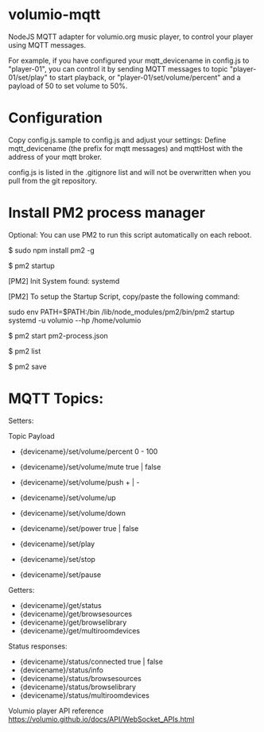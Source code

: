 # volumio-mqtt
NodeJS MQTT adapter for volumio.org music player, to control your player using MQTT messages.

For example, if you have configured your mqtt_devicename in config.js to "player-01", you can control it by sending MQTT messages to topic "player-01/set/play" to start playback, or "player-01/set/volume/percent" and a payload of 50 to set volume to 50%.

# Configuration
Copy config.js.sample to config.js and adjust your settings:
Define mqtt_devicename (the prefix for mqtt messages) and mqttHost with the address of your mqtt broker.

config.js is listed in the .gitignore list and will not be overwritten when you pull from the git repository. 

# Install PM2 process manager
Optional: You can use PM2 to run this script automatically on each reboot.

$ sudo npm install pm2 -g

$ pm2 startup

[PM2] Init System found: systemd

[PM2] To setup the Startup Script, copy/paste the following command:

sudo env PATH=$PATH:/bin /lib/node_modules/pm2/bin/pm2 startup systemd -u volumio --hp /home/volumio


$ pm2 start pm2-process.json

$ pm2 list 

$ pm2 save


# MQTT Topics:

Setters:

  Topic                                 Payload

- {devicename}/set/volume/percent       0 - 100
- {devicename}/set/volume/mute          true | false
- {devicename}/set/volume/push          + | -
- {devicename}/set/volume/up
- {devicename}/set/volume/down

- {devicename}/set/power                true | false
- {devicename}/set/play
- {devicename}/set/stop
- {devicename}/set/pause

Getters: 

- {devicename}/get/status
- {devicename}/get/browsesources
- {devicename}/get/browselibrary
- {devicename}/get/multiroomdevices

Status responses:

- {devicename}/status/connected         true | false
- {devicename}/status/info
- {devicename}/status/browsesources
- {devicename}/status/browselibrary
- {devicename}/status/multiroomdevices


Volumio player API reference
https://volumio.github.io/docs/API/WebSocket_APIs.html
